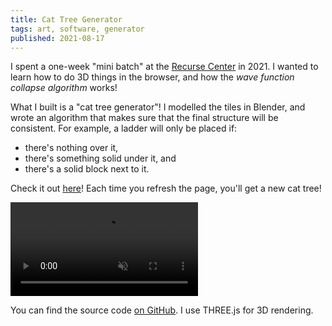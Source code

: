 ```yaml
---
title: Cat Tree Generator
tags: art, software, generator
published: 2021-08-17
---
```


I spent a one-week "mini batch" at the [Recurse Center](https://www.recurse.com) in 2021. I wanted to learn how to do 3D things in the browser, and how the *wave function collapse algorithm* works!

What I built is a "cat tree generator"! I modelled the tiles in Blender, and wrote an algorithm that makes sure that the final structure will be consistent. For example, a ladder will only be placed if:

- there's nothing over it,
- there's something solid under it, and
- there's a solid block next to it.

Check it out [here](https://blinry.github.io/cat-trees/)! Each time you refresh the page, you'll get a new cat tree!

<video src="cats.mp4" controls muted autoplay loop></video>

You can find the source code [on GitHub](https://github.com/blinry/cat-trees). I use THREE.js for 3D rendering.
